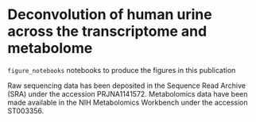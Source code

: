 # Deconvolution of human urine across the transcriptome and metabolome


`figure_notebooks` notebooks to produce the figures in this publication


Raw sequencing data has been deposited in the Sequence Read Archive (SRA) under the accession PRJNA1141572. Metabolomics data have been made available in the NIH Metabolomics Workbench under the accession ST003356.  
